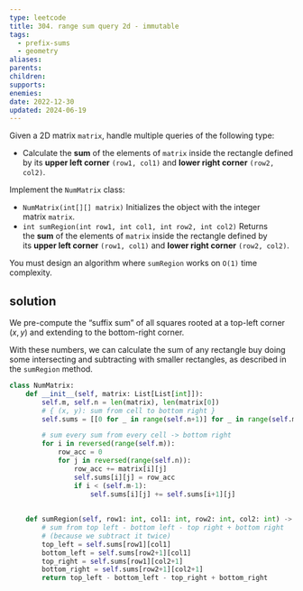 ```yaml
---
type: leetcode
title: 304. range sum query 2d - immutable
tags:
  - prefix-sums
  - geometry
aliases: 
parents: 
children: 
supports: 
enemies: 
date: 2022-12-30
updated: 2024-06-19
---
```


Given a 2D matrix `matrix`, handle multiple queries of the following type:

- Calculate the **sum** of the elements of `matrix` inside the rectangle defined by its **upper left corner** `(row1, col1)` and **lower right corner** `(row2, col2)`.

Implement the `NumMatrix` class:

- `NumMatrix(int[][] matrix)` Initializes the object with the integer matrix `matrix`.
- `int sumRegion(int row1, int col1, int row2, int col2)` Returns the **sum** of the elements of `matrix` inside the rectangle defined by its **upper left corner** `(row1, col1)` and **lower right corner** `(row2, col2)`.

You must design an algorithm where `sumRegion` works on `O(1)` time complexity.

## solution

We pre-compute the “suffix sum” of all squares rooted at a top-left corner $(x, y)$ and extending to the bottom-right corner.

With these numbers, we can calculate the sum of any rectangle buy doing some intersecting and subtracting with smaller rectangles, as described in the `sumRegion` method.

```python
class NumMatrix:
	def __init__(self, matrix: List[List[int]]):
		self.m, self.n = len(matrix), len(matrix[0])
		# { (x, y): sum from cell to bottom right }
		self.sums = [[0 for _ in range(self.n+1)] for _ in range(self.m+1)]

		# sum every sum from every cell -> bottom right
		for i in reversed(range(self.m)):
			row_acc = 0
			for j in reversed(range(self.n)):
				row_acc += matrix[i][j]
				self.sums[i][j] = row_acc
				if i < (self.m-1):
					self.sums[i][j] += self.sums[i+1][j]
	
	
	def sumRegion(self, row1: int, col1: int, row2: int, col2: int) -> int:
		# sum from top left - bottom left - top right + bottom right
		# (because we subtract it twice)
		top_left = self.sums[row1][col1]
		bottom_left = self.sums[row2+1][col1]
		top_right = self.sums[row1][col2+1]
		bottom_right = self.sums[row2+1][col2+1]
		return top_left - bottom_left - top_right + bottom_right

```
